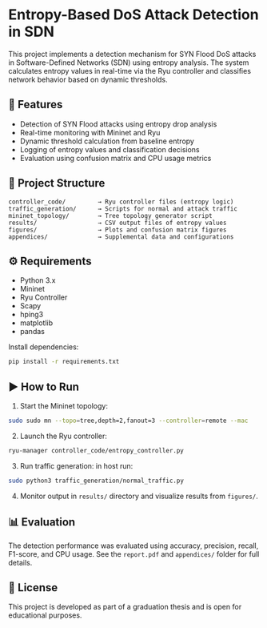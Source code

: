 # Entropy-Based DoS Attack Detection in SDN

This project implements a detection mechanism for SYN Flood DoS attacks in Software-Defined Networks (SDN) using entropy analysis. The system calculates entropy values in real-time via the Ryu controller and classifies network behavior based on dynamic thresholds.

## 🔧 Features
- Detection of SYN Flood attacks using entropy drop analysis
- Real-time monitoring with Mininet and Ryu
- Dynamic threshold calculation from baseline entropy
- Logging of entropy values and classification decisions
- Evaluation using confusion matrix and CPU usage metrics

## 📁 Project Structure

```
controller_code/         → Ryu controller files (entropy logic)
traffic_generation/      → Scripts for normal and attack traffic
mininet_topology/        → Tree topology generator script
results/                 → CSV output files of entropy values
figures/                 → Plots and confusion matrix figures
appendices/              → Supplemental data and configurations
```

## ⚙️ Requirements

- Python 3.x  
- Mininet  
- Ryu Controller  
- Scapy  
- hping3  
- matplotlib  
- pandas

Install dependencies:
```bash
pip install -r requirements.txt
```

## ▶️ How to Run

1. Start the Mininet topology:
```bash
sudo sudo mn --topo=tree,depth=2,fanout=3 --controller=remote --mac
```

2. Launch the Ryu controller:
```bash
ryu-manager controller_code/entropy_controller.py
```

3. Run traffic generation:
in host run:
```bash
sudo python3 traffic_generation/normal_traffic.py

```

4. Monitor output in `results/` directory and visualize results from `figures/`.

## 📊 Evaluation

The detection performance was evaluated using accuracy, precision, recall, F1-score, and CPU usage. See the `report.pdf` and `appendices/` folder for full details.

## 📄 License

This project is developed as part of a graduation thesis and is open for educational purposes.
